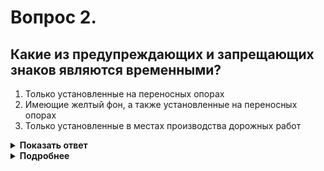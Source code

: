 # Вопрос 2.

## Какие из предупреждающих и запрещающих знаков являются временными?

1. Только установленные на переносных опорах
2. Имеющие желтый фон, а также установленные на переносных опорах
3. Только установленные в местах производства дорожных работ

<details>
<summary><b>Показать ответ</b></summary>
Правильный ответ: 2
</details>
<details>
<summary><b>Подробнее</b></summary>
Желтый фон на предупреждающих и запрещающих знаках, означает, что эти знаки являются временными. Временными являются знаки, установленные на переносных опорах.  (Дорожные знаки)
</details>